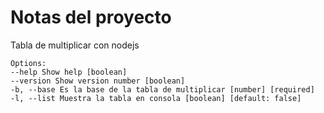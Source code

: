 # Notas del proyecto

Tabla de multiplicar con nodejs

```
Options:
--help Show help [boolean]
--version Show version number [boolean]
-b, --base Es la base de la tabla de multiplicar [number] [required]
-l, --list Muestra la tabla en consola [boolean] [default: false]
```
